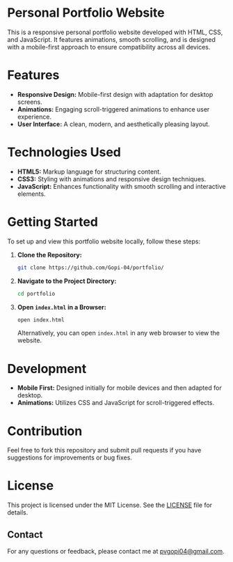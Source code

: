 # Personal Portfolio Website

This is a responsive personal portfolio website developed with HTML, CSS, and JavaScript. It features animations, smooth scrolling, and is designed with a mobile-first approach to ensure compatibility across all devices.

# Features

- **Responsive Design:** Mobile-first design with adaptation for desktop screens.
- **Animations:** Engaging scroll-triggered animations to enhance user experience.
- **User Interface:** A clean, modern, and aesthetically pleasing layout.

# Technologies Used

- **HTML5:** Markup language for structuring content.
- **CSS3:** Styling with animations and responsive design techniques.
- **JavaScript:** Enhances functionality with smooth scrolling and interactive elements.

# Getting Started

To set up and view this portfolio website locally, follow these steps:

1. **Clone the Repository:**

   ```bash
   git clone https://github.com/Gopi-04/portfolio/
   ```

2. **Navigate to the Project Directory:**

   ```bash
   cd portfolio
   ```

3. **Open `index.html` in a Browser:**

   ```bash
   open index.html
   ```

   Alternatively, you can open `index.html` in any web browser to view the website.

# Development

- **Mobile First:** Designed initially for mobile devices and then adapted for desktop.
- **Animations:** Utilizes CSS and JavaScript for scroll-triggered effects.

# Contribution

Feel free to fork this repository and submit pull requests if you have suggestions for improvements or bug fixes.

# License

This project is licensed under the MIT License. See the [LICENSE](LICENSE) file for details.

## Contact

For any questions or feedback, please contact me at [pvgopi04@gmail.com](mailto:pvgopi04@gmail.com).
